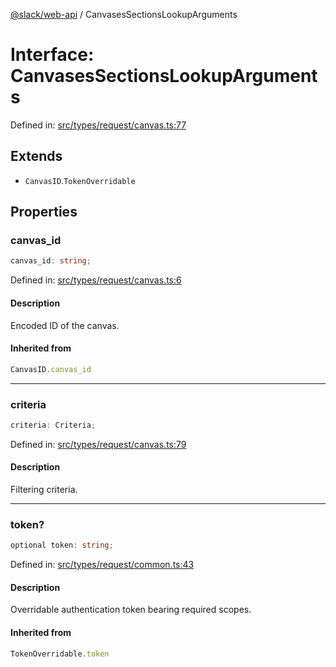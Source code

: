 [@slack/web-api](../index.md) / CanvasesSectionsLookupArguments

# Interface: CanvasesSectionsLookupArguments

Defined in: [src/types/request/canvas.ts:77](https://github.com/slackapi/node-slack-sdk/blob/main/packages/web-api/src/types/request/canvas.ts#L77)

## Extends

- `CanvasID`.`TokenOverridable`

## Properties

### canvas\_id

```ts
canvas_id: string;
```

Defined in: [src/types/request/canvas.ts:6](https://github.com/slackapi/node-slack-sdk/blob/main/packages/web-api/src/types/request/canvas.ts#L6)

#### Description

Encoded ID of the canvas.

#### Inherited from

```ts
CanvasID.canvas_id
```

***

### criteria

```ts
criteria: Criteria;
```

Defined in: [src/types/request/canvas.ts:79](https://github.com/slackapi/node-slack-sdk/blob/main/packages/web-api/src/types/request/canvas.ts#L79)

#### Description

Filtering criteria.

***

### token?

```ts
optional token: string;
```

Defined in: [src/types/request/common.ts:43](https://github.com/slackapi/node-slack-sdk/blob/main/packages/web-api/src/types/request/common.ts#L43)

#### Description

Overridable authentication token bearing required scopes.

#### Inherited from

```ts
TokenOverridable.token
```

